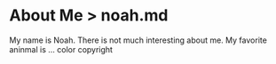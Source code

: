 # About Me > noah.md 

 My name is Noah. There is not much interesting about me. My favorite aninmal is ...
 color
copyright
